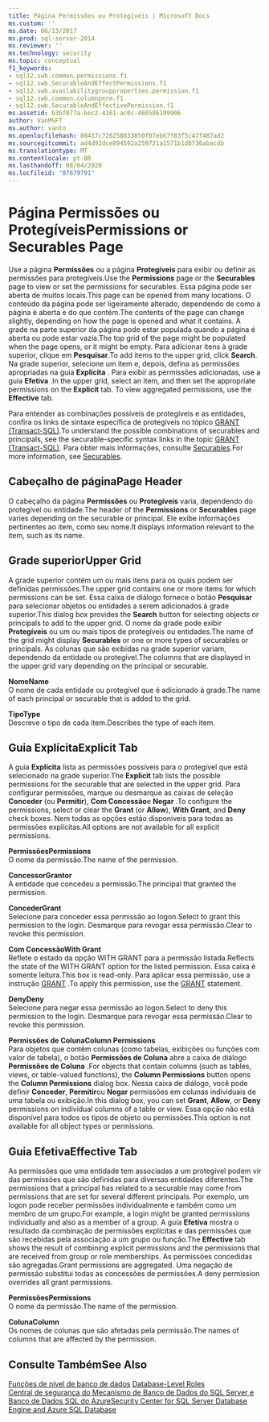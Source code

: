```yaml
---
title: Página Permissões ou Protegíveis | Microsoft Docs
ms.custom: ''
ms.date: 06/13/2017
ms.prod: sql-server-2014
ms.reviewer: ''
ms.technology: security
ms.topic: conceptual
f1_keywords:
- sql12.swb.common.permissions.f1
- sql12.swb.SecurableAndEffectPermissions.f1
- sql12.swb.availabilitygroupproperties.permission.f1
- sql12.swb.common.columnperm.f1
- sql12.swb.SecurableAndEffectivePermission.f1
ms.assetid: b3bf077a-bec2-4161-ac0c-460586199906
author: VanMSFT
ms.author: vanto
ms.openlocfilehash: 80417c720258833850f07eb67f83f5c47f487ad2
ms.sourcegitcommit: ad4d92dce894592a259721a1571b1d8736abacdb
ms.translationtype: MT
ms.contentlocale: pt-BR
ms.lasthandoff: 08/04/2020
ms.locfileid: "87679791"
---
```

# <a name="permissions-or-securables-page"></a><span data-ttu-id="6a71a-102">Página Permissões ou Protegíveis</span><span class="sxs-lookup"><span data-stu-id="6a71a-102">Permissions or Securables Page</span></span>
  <span data-ttu-id="6a71a-103">Use a página **Permissões** ou a página **Protegíveis** para exibir ou definir as permissões para protegíveis.</span><span class="sxs-lookup"><span data-stu-id="6a71a-103">Use the **Permissions** page or the **Securables** page to view or set the permissions for securables.</span></span> <span data-ttu-id="6a71a-104">Essa página pode ser aberta de muitos locais.</span><span class="sxs-lookup"><span data-stu-id="6a71a-104">This page can be opened from many locations.</span></span> <span data-ttu-id="6a71a-105">O conteúdo da página pode ser ligeiramente alterado, dependendo de como a página é aberta e do que contém.</span><span class="sxs-lookup"><span data-stu-id="6a71a-105">The contents of the page can change slightly, depending on how the page is opened and what it contains.</span></span> <span data-ttu-id="6a71a-106">A grade na parte superior da página pode estar populada quando a página é aberta ou pode estar vazia.</span><span class="sxs-lookup"><span data-stu-id="6a71a-106">The top grid of the page might be populated when the page opens, or it might be empty.</span></span> <span data-ttu-id="6a71a-107">Para adicionar itens à grade superior, clique em **Pesquisar**.</span><span class="sxs-lookup"><span data-stu-id="6a71a-107">To add items to the upper grid, click **Search**.</span></span> <span data-ttu-id="6a71a-108">Na grade superior, selecione um item e, depois, defina as permissões apropriadas na guia **Explícita** . Para exibir as permissões adicionadas, use a guia **Efetiva** .</span><span class="sxs-lookup"><span data-stu-id="6a71a-108">In the upper grid, select an item, and then set the appropriate permissions on the **Explicit** tab. To view aggregated permissions, use the **Effective** tab.</span></span>  
  
 <span data-ttu-id="6a71a-109">Para entender as combinações possíveis de protegíveis e as entidades, confira os links de sintaxe específica de protegíveis no tópico [GRANT &#40;Transact-SQL&#41;](/sql/t-sql/statements/grant-transact-sql).</span><span class="sxs-lookup"><span data-stu-id="6a71a-109">To understand the possible combinations of securables and principals, see the securable-specific syntax links in the topic [GRANT &#40;Transact-SQL&#41;](/sql/t-sql/statements/grant-transact-sql).</span></span> <span data-ttu-id="6a71a-110">Para obter mais informações, consulte [Securables](securables.md).</span><span class="sxs-lookup"><span data-stu-id="6a71a-110">For more information, see [Securables](securables.md).</span></span>  
  
## <a name="page-header"></a><span data-ttu-id="6a71a-111">Cabeçalho de página</span><span class="sxs-lookup"><span data-stu-id="6a71a-111">Page Header</span></span>  
 <span data-ttu-id="6a71a-112">O cabeçalho da página **Permissões** ou **Protegíveis** varia, dependendo do protegível ou entidade.</span><span class="sxs-lookup"><span data-stu-id="6a71a-112">The header of the **Permissions** or **Securables** page varies depending on the securable or principal.</span></span> <span data-ttu-id="6a71a-113">Ele exibe informações pertinentes ao item, como seu nome.</span><span class="sxs-lookup"><span data-stu-id="6a71a-113">It displays information relevant to the item, such as its name.</span></span>  
  
## <a name="upper-grid"></a><span data-ttu-id="6a71a-114">Grade superior</span><span class="sxs-lookup"><span data-stu-id="6a71a-114">Upper Grid</span></span>  
 <span data-ttu-id="6a71a-115">A grade superior contém um ou mais itens para os quais podem ser definidas permissões.</span><span class="sxs-lookup"><span data-stu-id="6a71a-115">The upper grid contains one or more items for which permissions can be set.</span></span> <span data-ttu-id="6a71a-116">Essa caixa de diálogo fornece o botão **Pesquisar** para selecionar objetos ou entidades a serem adicionados à grade superior.</span><span class="sxs-lookup"><span data-stu-id="6a71a-116">This dialog box provides the **Search** button for selecting objects or principals to add to the upper grid.</span></span> <span data-ttu-id="6a71a-117">O nome da grade pode exibir **Protegíveis** ou um ou mais tipos de protegíveis ou entidades.</span><span class="sxs-lookup"><span data-stu-id="6a71a-117">The name of the grid might display **Securables** or one or more types of securables or principals.</span></span> <span data-ttu-id="6a71a-118">As colunas que são exibidas na grade superior variam, dependendo da entidade ou protegível.</span><span class="sxs-lookup"><span data-stu-id="6a71a-118">The columns that are displayed in the upper grid vary depending on the principal or securable.</span></span>  
  
 <span data-ttu-id="6a71a-119">**Nome**</span><span class="sxs-lookup"><span data-stu-id="6a71a-119">**Name**</span></span>  
 <span data-ttu-id="6a71a-120">O nome de cada entidade ou protegível que é adicionado à grade.</span><span class="sxs-lookup"><span data-stu-id="6a71a-120">The name of each principal or securable that is added to the grid.</span></span>  
  
 <span data-ttu-id="6a71a-121">**Tipo**</span><span class="sxs-lookup"><span data-stu-id="6a71a-121">**Type**</span></span>  
 <span data-ttu-id="6a71a-122">Descreve o tipo de cada item.</span><span class="sxs-lookup"><span data-stu-id="6a71a-122">Describes the type of each item.</span></span>  
  
## <a name="explicit-tab"></a><span data-ttu-id="6a71a-123">Guia Explícita</span><span class="sxs-lookup"><span data-stu-id="6a71a-123">Explicit Tab</span></span>  
 <span data-ttu-id="6a71a-124">A guia **Explícita** lista as permissões possíveis para o protegível que está selecionado na grade superior.</span><span class="sxs-lookup"><span data-stu-id="6a71a-124">The **Explicit** tab lists the possible permissions for the securable that are selected in the upper grid.</span></span> <span data-ttu-id="6a71a-125">Para configurar permissões, marque ou desmarque as caixas de seleção **Conceder** (ou **Permitir**), **Com Concessão**e **Negar** .</span><span class="sxs-lookup"><span data-stu-id="6a71a-125">To configure the permissions, select or clear the **Grant** (or **Allow**), **With Grant**, and **Deny** check boxes.</span></span> <span data-ttu-id="6a71a-126">Nem todas as opções estão disponíveis para todas as permissões explícitas.</span><span class="sxs-lookup"><span data-stu-id="6a71a-126">All options are not available for all explicit permissions.</span></span>  
  
 <span data-ttu-id="6a71a-127">**Permissões**</span><span class="sxs-lookup"><span data-stu-id="6a71a-127">**Permissions**</span></span>  
 <span data-ttu-id="6a71a-128">O nome da permissão.</span><span class="sxs-lookup"><span data-stu-id="6a71a-128">The name of the permission.</span></span>  
  
 <span data-ttu-id="6a71a-129">**Concessor**</span><span class="sxs-lookup"><span data-stu-id="6a71a-129">**Grantor**</span></span>  
 <span data-ttu-id="6a71a-130">A entidade que concedeu a permissão.</span><span class="sxs-lookup"><span data-stu-id="6a71a-130">The principal that granted the permission.</span></span>  
  
 <span data-ttu-id="6a71a-131">**Conceder**</span><span class="sxs-lookup"><span data-stu-id="6a71a-131">**Grant**</span></span>  
 <span data-ttu-id="6a71a-132">Selecione para conceder essa permissão ao logon.</span><span class="sxs-lookup"><span data-stu-id="6a71a-132">Select to grant this permission to the login.</span></span> <span data-ttu-id="6a71a-133">Desmarque para revogar essa permissão.</span><span class="sxs-lookup"><span data-stu-id="6a71a-133">Clear to revoke this permission.</span></span>  
  
 <span data-ttu-id="6a71a-134">**Com Concessão**</span><span class="sxs-lookup"><span data-stu-id="6a71a-134">**With Grant**</span></span>  
 <span data-ttu-id="6a71a-135">Reflete o estado da opção WITH GRANT para a permissão listada.</span><span class="sxs-lookup"><span data-stu-id="6a71a-135">Reflects the state of the WITH GRANT option for the listed permission.</span></span> <span data-ttu-id="6a71a-136">Essa caixa é somente leitura.</span><span class="sxs-lookup"><span data-stu-id="6a71a-136">This box is read-only.</span></span> <span data-ttu-id="6a71a-137">Para aplicar essa permissão, use a instrução [GRANT](/sql/t-sql/statements/grant-transact-sql) .</span><span class="sxs-lookup"><span data-stu-id="6a71a-137">To apply this permission, use the [GRANT](/sql/t-sql/statements/grant-transact-sql) statement.</span></span>  
  
 <span data-ttu-id="6a71a-138">**Deny**</span><span class="sxs-lookup"><span data-stu-id="6a71a-138">**Deny**</span></span>  
 <span data-ttu-id="6a71a-139">Selecione para negar essa permissão ao logon.</span><span class="sxs-lookup"><span data-stu-id="6a71a-139">Select to deny this permission to the login.</span></span> <span data-ttu-id="6a71a-140">Desmarque para revogar essa permissão.</span><span class="sxs-lookup"><span data-stu-id="6a71a-140">Clear to revoke this permission.</span></span>  
  
 <span data-ttu-id="6a71a-141">**Permissões de Coluna**</span><span class="sxs-lookup"><span data-stu-id="6a71a-141">**Column Permissions**</span></span>  
 <span data-ttu-id="6a71a-142">Para objetos que contêm colunas (como tabelas, exibições ou funções com valor de tabela), o botão **Permissões de Coluna** abre a caixa de diálogo **Permissões de Coluna** .</span><span class="sxs-lookup"><span data-stu-id="6a71a-142">For objects that contain columns (such as tables, views, or table-valued functions), the **Column Permissions** button opens the **Column Permissions** dialog box.</span></span> <span data-ttu-id="6a71a-143">Nessa caixa de diálogo, você pode definir **Conceder**, **Permitir**ou **Negar** permissões em colunas individuais de uma tabela ou exibição.</span><span class="sxs-lookup"><span data-stu-id="6a71a-143">In this dialog box, you can set **Grant**, **Allow**, or **Deny** permissions on individual columns of a table or view.</span></span> <span data-ttu-id="6a71a-144">Essa opção não está disponível para todos os tipos de objeto ou permissões.</span><span class="sxs-lookup"><span data-stu-id="6a71a-144">This option is not available for all object types or permissions.</span></span>  
  
## <a name="effective-tab"></a><span data-ttu-id="6a71a-145">Guia Efetiva</span><span class="sxs-lookup"><span data-stu-id="6a71a-145">Effective Tab</span></span>  
 <span data-ttu-id="6a71a-146">As permissões que uma entidade tem associadas a um protegível podem vir das permissões que são definidas para diversas entidades diferentes.</span><span class="sxs-lookup"><span data-stu-id="6a71a-146">The permissions that a principal has related to a securable may come from permissions that are set for several different principals.</span></span> <span data-ttu-id="6a71a-147">Por exemplo, um logon pode receber permissões individualmente e também como um membro de um grupo.</span><span class="sxs-lookup"><span data-stu-id="6a71a-147">For example, a login might be granted permissions individually and also as a member of a group.</span></span> <span data-ttu-id="6a71a-148">A guia **Efetiva** mostra o resultado da combinação de permissões explícitas e das permissões que são recebidas pela associação a um grupo ou função.</span><span class="sxs-lookup"><span data-stu-id="6a71a-148">The **Effective** tab shows the result of combining explicit permissions and the permissions that are received from group or role memberships.</span></span> <span data-ttu-id="6a71a-149">As permissões concedidas são agregadas.</span><span class="sxs-lookup"><span data-stu-id="6a71a-149">Grant permissions are aggregated.</span></span> <span data-ttu-id="6a71a-150">Uma negação de permissão substitui todas as concessões de permissões.</span><span class="sxs-lookup"><span data-stu-id="6a71a-150">A deny permission overrides all grant permissions.</span></span>  
  
 <span data-ttu-id="6a71a-151">**Permissões**</span><span class="sxs-lookup"><span data-stu-id="6a71a-151">**Permissions**</span></span>  
 <span data-ttu-id="6a71a-152">O nome da permissão.</span><span class="sxs-lookup"><span data-stu-id="6a71a-152">The name of the permission.</span></span>  
  
 <span data-ttu-id="6a71a-153">**Coluna**</span><span class="sxs-lookup"><span data-stu-id="6a71a-153">**Column**</span></span>  
 <span data-ttu-id="6a71a-154">Os nomes de colunas que são afetadas pela permissão.</span><span class="sxs-lookup"><span data-stu-id="6a71a-154">The names of columns that are affected by the permission.</span></span>  
  
## <a name="see-also"></a><span data-ttu-id="6a71a-155">Consulte Também</span><span class="sxs-lookup"><span data-stu-id="6a71a-155">See Also</span></span>  
 <span data-ttu-id="6a71a-156">[Funções de nível de banco de dados](authentication-access/database-level-roles.md) </span><span class="sxs-lookup"><span data-stu-id="6a71a-156">[Database-Level Roles](authentication-access/database-level-roles.md) </span></span>  
 [<span data-ttu-id="6a71a-157">Central de segurança do Mecanismo de Banco de Dados do SQL Server e Banco de Dados SQL do Azure</span><span class="sxs-lookup"><span data-stu-id="6a71a-157">Security Center for SQL Server Database Engine and Azure SQL Database</span></span>](security-center-for-sql-server-database-engine-and-azure-sql-database.md)  
  
  
